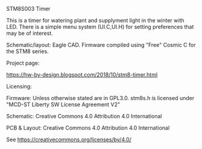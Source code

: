 STM8S003 Timer

This is a timer for watering plant and supplyment light in the winter with LED.
There is a simple menu system (UI.C,UI.H) for setting preferences that may be of interest.

Schematic/layout: Eagle CAD. Firmware compiled using "Free" Cosmic C for the STM8 series.

Project page:

https://hw-by-design.blogspot.com/2018/10/stm8-timer.html

Licensing:

Firmware: Unless otherwise stated are in GPL3.0. stm8s.h is licensed under "MCD-ST Liberty SW License Agreement V2"

Schematic: Creative Commons 4.0 Attribution 4.0 International

PCB & Layout: Creative Commons 4.0 Attribution 4.0 International

See https://creativecommons.org/licenses/by/4.0/

